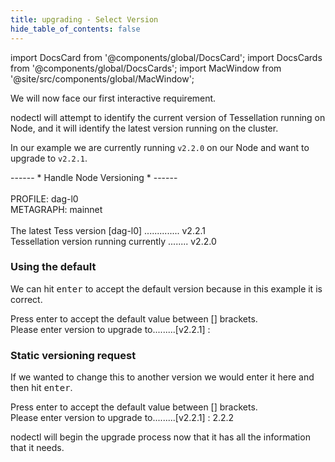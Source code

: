 ```yaml
---
title: upgrading - Select Version
hide_table_of_contents: false
---
```

<intro-end />

import DocsCard from '@components/global/DocsCard';
import DocsCards from '@components/global/DocsCards';
import MacWindow from '@site/src/components/global/MacWindow';

<head>
  <title>MainNet 2.0 Automation with nodectl</title>
  <meta
    name="description"
    content="MainNet 2.0 Automation - Upgrade Tessellation with nodectl"
  />
</head>

We will now face our first interactive requirement.

nodectl will attempt to identify the current version of Tessellation running on Node, and it will identify the latest version running on the cluster.

In our example we are currently running `v2.2.0` on our Node and want to upgrade to `v2.2.1`.

<MacWindow>
------ * Handle Node Versioning * ------<br />
<br />
PROFILE:    dag-l0<br />
METAGRAPH:  mainnet<br />
<br />
The latest Tess version [dag-l0] .............. v2.2.1<br />                                   
Tessellation version running currently ........ v2.2.0<br />                                  
</MacWindow>

### Using the default

We can hit <kbd>enter</kbd> to accept the default version because in this example it is correct.

<MacWindow>
Press enter to accept the default value between [] brackets.<br />
Please enter version to upgrade to.........[v2.2.1] : 
</MacWindow>

### Static versioning request

If we wanted to change this to another version we would enter it here and then hit <kbd>enter</kbd>.

<MacWindow>
Press enter to accept the default value between [] brackets.<br />
Please enter version to upgrade to.........[v2.2.1] : 2.2.2
</MacWindow>

nodectl will begin the upgrade process now that it has all the information that it needs.